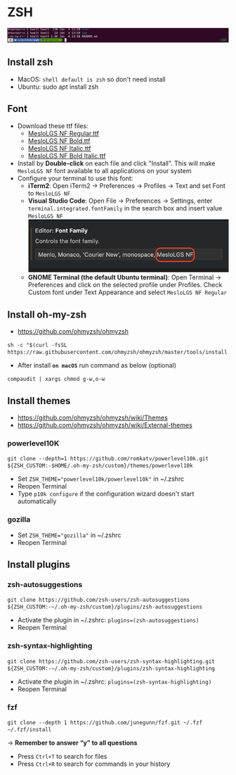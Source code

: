 # ZSH

![image](img/ubuntu.png)

## Install zsh

- MacOS: `shell default is zsh` so don't need install
- Ubuntu: sudo apt install zsh

## Font

- Download these ttf files:
  - [MesloLGS NF Regular.ttf](font/MesloLGS%20NF%20Regular.ttf)
  - [MesloLGS NF Bold.ttf](font/MesloLGS%20NF%20Bold.ttf)
  - [MesloLGS NF Italic.ttf](/MesloLGS%20NF%20Italic.ttf)
  - [MesloLGS NF Bold Italic.ttf](font/MesloLGS%20NF%20Bold%20Italic.ttf)
- Install by **Double-click** on each file and click "Install". This will make `MesloLGS NF` font available to all applications on your system
- Configure your terminal to use this font:
  - **iTerm2**: Open iTerm2 → Preferences → Profiles → Text and set Font to `MesloLGS NF`
  - **Visual Studio Code**: Open File → Preferences → Settings, enter `terminal.integrated.fontFamily` in the search box and insert value `MesloLGS NF`
  ![image](img/setting-font-family.png)
  - **GNOME Terminal (the default Ubuntu terminal)**: Open Terminal → Preferences and click on the selected profile under Profiles. Check Custom font under Text Appearance and select `MesloLGS NF Regular`

## Install oh-my-zsh

- <https://github.com/ohmyzsh/ohmyzsh>

```shell
sh -c "$(curl -fsSL https://raw.githubusercontent.com/ohmyzsh/ohmyzsh/master/tools/install.sh)"
```

- After install **`on macOS`** run command as below (optional)

```shell
compaudit | xargs chmod g-w,o-w
```

## Install themes

- <https://github.com/ohmyzsh/ohmyzsh/wiki/Themes>
- <https://github.com/ohmyzsh/ohmyzsh/wiki/External-themes>

### powerlevel10K

```shell
git clone --depth=1 https://github.com/romkatv/powerlevel10k.git ${ZSH_CUSTOM:-$HOME/.oh-my-zsh/custom}/themes/powerlevel10k
```

- Set `ZSH_THEME="powerlevel10k/powerlevel10k"` in ~/.zshrc
- Reopen Terminal
- Type `p10k configure` if the configuration wizard doesn't start automatically

### gozilla

- Set `ZSH_THEME="gozilla"` in ~/.zshrc
- Reopen Terminal

## Install plugins

### zsh-autosuggestions

```shell
git clone https://github.com/zsh-users/zsh-autosuggestions ${ZSH_CUSTOM:-~/.oh-my-zsh/custom}/plugins/zsh-autosuggestions
```

- Activate the plugin in ~/.zshrc: `plugins=(zsh-autosuggestions)`
- Reopen Terminal

### zsh-syntax-highlighting

```shell
git clone https://github.com/zsh-users/zsh-syntax-highlighting.git ${ZSH_CUSTOM:-~/.oh-my-zsh/custom}/plugins/zsh-syntax-highlighting
```

- Activate the plugin in ~/.zshrc: `plugins=(zsh-syntax-highlighting)`
- Reopen Terminal

### fzf

```shell
git clone --depth 1 https://github.com/junegunn/fzf.git ~/.fzf
~/.fzf/install
```

-> **Remember to answer “y” to all questions**

- Press `Ctrl+T` to search for files
- Press `Ctrl+R` to search for commands in your history
